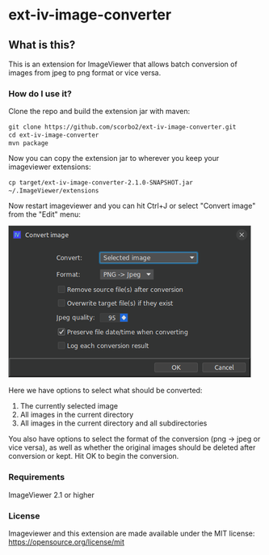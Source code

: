 # ext-iv-image-converter

## What is this?

This is an extension for ImageViewer that allows batch conversion of images from jpeg to png format or vice versa.

### How do I use it?

Clone the repo and build the extension jar with maven:

```shell
git clone https://github.com/scorbo2/ext-iv-image-converter.git
cd ext-iv-image-converter
mvn package
```

Now you can copy the extension jar to wherever you keep your imageviewer extensions:

```shell
cp target/ext-iv-image-converter-2.1.0-SNAPSHOT.jar ~/.ImageViewer/extensions
```

Now restart imageviewer and you can hit Ctrl+J or select "Convert image" from the "Edit" menu:

![Screenshot](screenshot.png "Screenshot")

Here we have options to select what should be converted:

1. The currently selected image
2. All images in the current directory
3. All images in the current directory and all subdirectories

You also have options to select the format of the conversion (png -> jpeg or vice versa), as well as whether
the original images should be deleted after conversion or kept. Hit OK to begin the conversion.

### Requirements

ImageViewer 2.1 or higher

### License

Imageviewer and this extension are made available under the MIT license: https://opensource.org/license/mit

